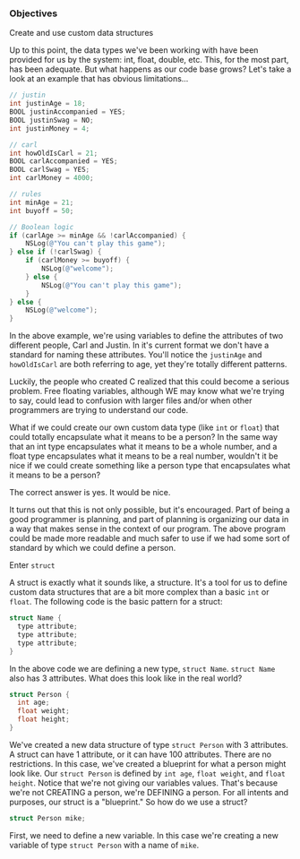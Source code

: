 ### Objectives
Create and use custom data structures 

Up to this point, the data types we've been working with have been provided for us by the system: int, float, double, etc. This, for the most part, has been adequate. But what happens as our code base grows? Let's take a look at an example that has obvious limitations...

``` objective-c
// justin
int justinAge = 18;
BOOL justinAccompanied = YES;
BOOL justinSwag = NO;
int justinMoney = 4;

// carl
int howOldIsCarl = 21;
BOOL carlAccompanied = YES;
BOOL carlSwag = YES;
int carlMoney = 4000;

// rules
int minAge = 21;
int buyoff = 50;

// Boolean logic
if (carlAge >= minAge && !carlAccompanied) {
    NSLog(@"You can't play this game");
} else if (!carlSwag) {
    if (carlMoney >= buyoff) {
        NSLog(@"welcome");
    } else {
        NSLog(@"You can't play this game");
    }
} else {
    NSLog(@"welcome");
}
```

In the above example, we're using variables to define the attributes of two different people, Carl and Justin. In it's current format we don't have a standard for naming these attributes. You'll notice the `justinAge` and `howOldIsCarl` are both referring to age, yet they're totally different patterns.

Luckily, the people who created C realized that this could become a serious problem. Free floating variables, although WE may know what we're trying to say, could lead to confusion with larger files and/or when other programmers are trying to understand our code.

What if we could create our own custom data type (like `int` or `float`) that could totally encapsulate what it means to be a person? In the same way that an int type encapsulates what it means to be a whole number, and a float type encapsulates what it means to be a real number, wouldn't it be nice if we could create something like a person type that encapsulates what it means to be a person?

The correct answer is yes. It would be nice.

It turns out that this is not only possible, but it's encouraged. Part of being a good programmer is planning, and part of planning is organizing our data in a way that makes sense in the context of our program. The above program could be made more readable and much safer to use if we had some sort of standard by which we could define a person. 

Enter `struct`

A struct is exactly what it sounds like, a structure. It's a tool for us to define custom data structures that are a bit more complex than a basic `int` or `float`. The following code is the basic pattern for a struct:

``` c
struct Name {
  type attribute;
  type attribute;
  type attribute;
}
```

In the above code we are defining a new type, `struct Name`. `struct Name` also has 3 attributes. What does this look like in the real world?

``` c
struct Person {
  int age;
  float weight;
  float height;
}
```

We've created a new data structure of type `struct Person` with 3 attributes. A struct can have 1 attribute, or it can have 100 attributes. There are no restrictions. In this case, we've created a blueprint for what a person might look like. Our `struct Person` is defined by `int age`, `float weight`, and `float height`. Notice that we're not giving our variables values. That's because we're not CREATING a person, we're DEFINING a person. For all intents and purposes, our struct is a "blueprint." So how do we use a struct?

``` c
struct Person mike;
```

First, we need to define a new variable. In this case we're creating a new variable of type `struct Person` with a name of `mike`. 
